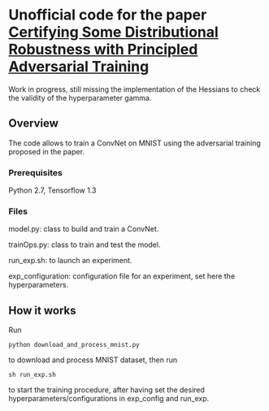 # Unofficial code for the paper [Certifying Some Distributional Robustness with Principled Adversarial Training](https://openreview.net/forum?id=Hk6kPgZA-)
 
Work in progress, still missing the implementation of the Hessians to check the validity of the hyperparameter gamma.  
 
 ## Overview 
 
 The code allows to train a ConvNet on MNIST using the adversarial training proposed in the paper. 
 
 ### Prerequisites
 
 Python 2.7, Tensorflow 1.3 
 
 ### Files
 
 model.py: class to build and train a ConvNet.
 
 trainOps.py: class to train and test the model. 
 
 run_exp.sh: to launch an experiment.
 
 exp_configuration: configuration file for an experiment, set here the hyperparameters. 
 
 ## How it works
 
 Run
 
 ```
 python download_and_process_mnist.py
 ```
 
 to download and process MNIST dataset, then run 
 
 ```
 sh run_exp.sh
 ```
 
 to start the training procedure, after having set the desired hyperparameters/configurations in exp_config and run_exp.
